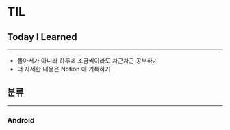 # TIL

## Today I Learned
---
- 몰아서가 아니라 하루에 조금씩이라도 차근차근 공부하기
- 더 자세한 내용은 Notion 에 기록하기


## 분류
---
### Android
